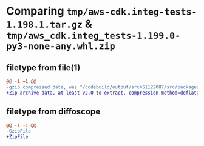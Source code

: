 # Comparing `tmp/aws-cdk.integ-tests-1.198.1.tar.gz` & `tmp/aws_cdk.integ_tests-1.199.0-py3-none-any.whl.zip`

## filetype from file(1)

```diff
@@ -1 +1 @@
-gzip compressed data, was "/codebuild/output/src451122087/src/packages/@aws-cdk/integ-tests/dist/python/aws-cdk.integ-tests-1.198.1.tar", last modified: Tue Mar 28 21:36:38 2023, max compression
+Zip archive data, at least v2.0 to extract, compression method=deflate
```

## filetype from diffoscope

```diff
@@ -1 +1 @@
-GzipFile
+ZipFile
```


